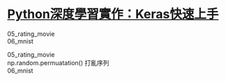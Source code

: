 
# [Python深度學習實作：Keras快速上手](http://www.drmaster.com.tw/Bookinfo.asp?BookID=MP11807)




05_rating_movie  
06_mnist  


05_rating_movie  
np.random.permuatation()  打亂序列  
06_mnist  
